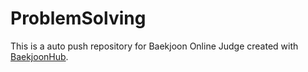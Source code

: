 # ProblemSolving
This is a auto push repository for Baekjoon Online Judge created with [BaekjoonHub](https://github.com/BaekjoonHub/BaekjoonHub).
